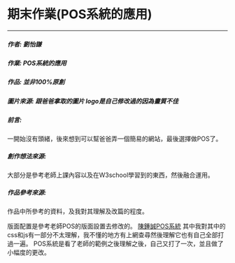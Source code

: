 # 期末作業(POS系統的應用)
----------------

##### 作者: 劉怡謙  
##### 作業: POS系統的應用
##### 作品: 並非100%原創
##### 圖片來源: 跟爸爸拿取的圖片 logo是自己修改過的因為畫質不佳

##### 前言:<br>
一開始沒有頭緒，後來想到可以幫爸爸弄一個簡易的網站，最後選擇做POS了。

##### 創作想法來源:<br>
大部分是參考老師上課內容以及在W3school學習到的東西，然後融合運用。

##### 作品參考來源:<br>
作品中所參考的資料，及我對其理解及改篇的程度。

版面配置是參考老師POS的版面設置去修改的。 [陳鍾誠POS系統](https://github.com/ccccourse/wp/tree/master/code/08-app2/pos/06-report?fbclid=IwAR3eRSOI1dE_rKJ_TN7nU8RJVbjKaRAtuw7uOWgsm4AeT_GwDz2AFZ3Bjzg)
其中我對其中的css和js有一部分不太理解，我不懂的地方有上網查尋然後理解它也有自己全部打過一遍。
POS系統是看了老師的範例之後理解之後，自己又打了一次，並且做了小幅度的更改。